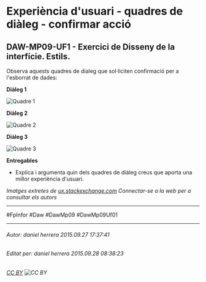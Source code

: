 # Experiència d'usuari - quadres de diàleg - confirmar acció
## DAW-MP09-UF1 - Exercici de Disseny de la interfície. Estils.
Observa aquests quadres de dialeg que sol·liciten confirmació per a l'esborrat de dades:

**Diàleg 1**

![Quadre 1](http://i.stack.imgur.com/0KnJP.jpg "Quadre 1")

**Diàleg 2**

![Quadre 2](http://i.stack.imgur.com/4qbID.png "Quadre 2")


**Diàleg 3**

![Quadre 3](http://i.imgur.com/Js4rBck.jpg "Quadre 3")


**Entregables**

* Explica i argumenta quin dels quadres de diàleg creus que aporta una millor experiència d'usuari.

*Imatges extretes de [ux.stackexchange.com](http://ux.stackexchange.com/questions/49991/should-yes-delete-it-be-red-or-green) Connectar-se a la web per a consultar els autors*



---

#FpInfor #Daw #DawMp09 #DawMp09Uf01

---

###### Autor: daniel herrera 2015.09.27 17:37:41
###### Editat per: daniel herrera 2015.09.28 08:38:23
###### [CC BY](https://creativecommons.org/licenses/by/4.0/) ![CC BY](https://licensebuttons.net/l/by/3.0/80x15.png)
